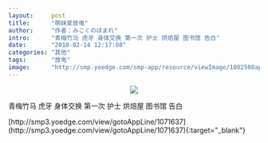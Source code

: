 ```yaml
---
layout:     post
title:      "萌妹爱放电"
author:     "作者：みこくのほまれ"
intro:      "青梅竹马 虎牙 身体交换 第一次 护士 烘焙屋 图书馆 告白"
date:       "2018-02-14 12:17:08"
categories: "其他"
tags:       "放电"
image:      "http://smp.yoedge.com/smp-app/resource/viewImage/1002508appline.png"
---
```

<div style="text-align: center">
<p><img src="http://smp.yoedge.com/smp-app/resource/viewImage/1002508appline.png"/></p>
</div>
<p class="post-meta">
<span>青梅竹马 虎牙 身体交换 第一次 护士 烘焙屋 图书馆 告白</span>
</p>
[http://smp3.yoedge.com/view/gotoAppLine/1071637](http://smp3.yoedge.com/view/gotoAppLine/1071637){:target="_blank"}


